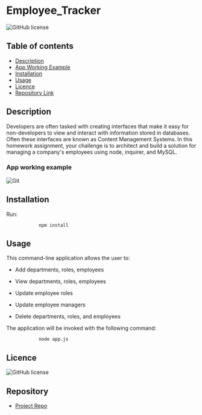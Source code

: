 # Employee_Tracker

![GitHub license](https://img.shields.io/badge/Made%20by-%40mendozar-orange)

## Table of contents

- [Description](#Description)
- [App Working Example](#Description)
- [Installation](#Installation)
- [Usage](#Usage)
- [Licence](#Licence)
- [Repository Link](#Repository)

## Description 

Developers are often tasked with creating interfaces that make it easy for non-developers to view and interact with information stored in databases. 
Often these interfaces are known as Content Management Systems. 
In this homework assignment, your challenge is to architect and build a solution for managing a company's employees using node, inquirer, and MySQL.

### App working example
![Git](Example.gif)   

## Installation
Run:

                npm install

## Usage

This command-line application allows the user to:

  * Add departments, roles, employees

  * View departments, roles, employees

  * Update employee roles

  * Update employee managers

  * Delete departments, roles, and employees

The application will be invoked with the following command:

                node app.js

## Licence

![GitHub license](https://img.shields.io/badge/license-MIT-blue.svg)

## Repository

- [Project Repo](https://github.com/mendozar/Employee_Tracker)
